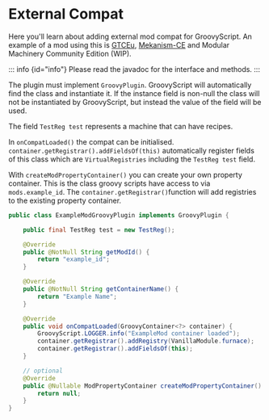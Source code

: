 
# External Compat

Here you'll learn about adding external mod compat for GroovyScript.
An example of a mod using this is [GTCEu](https://github.com/GregTechCEu/GregTech/blob/master/src/main/java/gregtech/integration/groovy/GroovyScriptModule.java), [Mekanism-CE](https://github.com/sddsd2332/Mekanism-CE-Unofficial-1.12.2/blob/RFG/src/main/java/mekanism/common/integration/groovyscript/GrSMekanismAdd.java) and Modular Machinery Community Edition (WIP).

::: info {id="info"}
Please read the javadoc for the interface and methods.
:::

The plugin must implement `GroovyPlugin`. GroovyScript will automatically find the class and instantiate it. If the
instance field is non-null the class will not be instantiated by GroovyScript, but instead the value of the field will
be used.

The field `TestReg test` represents a machine that can have recipes.

In `onCompatLoaded()` the compat can be initialised. `container.getRegistrar().addFieldsOf(this)`
automatically register fields of this class which are `VirtualRegistries` including the `TestReg test` field.

With `createModPropertyContainer()` you can create your own property container.
This is the class groovy scripts have access to via `mods.example_id`. The `container.getRegistrar()`function will add registries to the existing property container.

```java
public class ExampleModGroovyPlugin implements GroovyPlugin {

    public final TestReg test = new TestReg();

    @Override
    public @NotNull String getModId() {
        return "example_id";
    }

    @Override
    public @NotNull String getContainerName() {
        return "Example Name";
    }

    @Override
    public void onCompatLoaded(GroovyContainer<?> container) {
        GroovyScript.LOGGER.info("ExampleMod container loaded");
        container.getRegistrar().addRegistry(VanillaModule.furnace);
        container.getRegistrar().addFieldsOf(this);
    }

    // optional
    @Override
    public @Nullable ModPropertyContainer createModPropertyContainer() {
        return null;
    }
}
```
